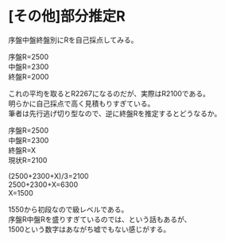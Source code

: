 # [その他]部分推定R  

序盤中盤終盤別にRを自己採点してみる。  

序盤R=2500  
中盤R=2300  
終盤R=2000  

これの平均を取るとR2267になるのだが、実際はR2100である。  
明らかに自己採点で高く見積もりすぎている。  
筆者は先行逃げ切り型なので、逆に終盤Rを推定するとどうなるか。  

序盤R=2500  
中盤R=2300  
終盤R=X  
現状R=2100  

(2500+2300+X)/3=2100  
2500+2300+X=6300  
X=1500  

1550から初段なので級レベルである。  
序盤R中盤Rを盛りすぎているのでは、という話もあるが、  
1500という数字はあながち嘘でもない感じがする。  

